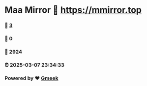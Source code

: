 # Maa Mirror :link: https://mmirror.top 
### :page_facing_up: [3](https://mmirror.top/tag.html) 
### :speech_balloon: 0 
### :hibiscus: 2924 
### :alarm_clock: 2025-03-07 23:34:33 
### Powered by :heart: [Gmeek](https://github.com/Meekdai/Gmeek)
